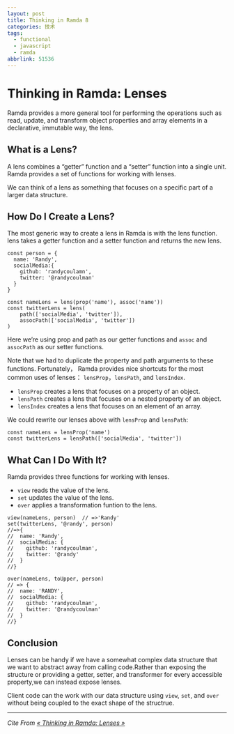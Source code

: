 ```yaml
---
layout: post
title: Thinking in Ramda 8
categories: 技术
tags:
  - functional
  - javascript
  - ramda
abbrlink: 51536
---
```


# Thinking in Ramda: Lenses

Ramda provides a more general tool for performing the operations such as read, update, and transform object properties and array elements in a declarative, immutable way, the lens.

## What is a Lens?

A lens combines a “getter” function and a “setter” function into a single unit. Ramda provides a set of functions for working with lenses.

We can think of a lens as something that focuses on a specific part of a larger data structure.

## How Do I Create a Lens?

The most generic way to create a lens in Ramda is with the lens function. lens takes a getter function and a setter function and returns the new lens.

```
const person = {
  name: 'Randy',
  socialMedia:{
    github: 'randycoulamn',
    twitter: '@randycoulman'
  }
}

const nameLens = lens(prop('name'), assoc('name'))
const twitterLens = lens(
    path(['socialMedia', 'twitter']),
    assocPath(['socialMedia', 'twitter'])
)
```
<!-- more -->
Here we’re using prop and path as our getter functions and `assoc` and `assocPath` as our setter functions.

Note that we had to duplicate the property and path arguments to these functions. Fortunately， Ramda provides nice shortcuts for the most common uses of lenses：
`lensProp`，`lensPath`, and `lensIndex`.

  - `lensProp` creates a lens that focuses on a property of an object.
  - `lensPath` creates a lens that focuses on a nested property of an object.
  - `lensIndex` creates a lens that focuses on an element of an array.

We could rewrite our lenses above with `lensProp` and `lensPath`:

```
const nameLens = lensProp('name')
const twitterLens = lensPath(['socialMedia', 'twitter'])
```

## What Can I Do With It?

Ramda provides three functions for working with lenses.

  - `view` reads the value of the lens.
  - `set` updates the value of the lens.
  - `over` applies a transformation funtion to the lens.

```
view(nameLens, person)  // =>'Randy'
set(twitterLens, '@randy', person)
//=>{
//  name: 'Randy',
//  socialMedia: {
//    github: 'randycoulman',
//    twitter: '@randy'
//  }
//}

over(nameLens, toUpper, person)
// => {
//  name: 'RANDY',
//  socialMedia: {
//    github: 'randycoulman',
//    twitter: '@randycoulman'
//  }
//}
```

## Conclusion

Lenses can be handy if we have a somewhat complex data structure that we want to abstract away from calling code.Rather than exposing the structure or providing a getter, setter, and transformer for every accessible property,we can instead expose lenses.

Client code can the work with our data structure using `view`, `set`, and `over` without being coupled to the exact shape of the structrue.

---
*Cite From [« Thinking in Ramda: Lenses »](http://randycoulman.com/blog/2016/07/12/thinking-in-ramda-lenses/)*
